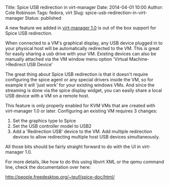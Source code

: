 Title: Spice USB redirection in virt-manager
Date: 2014-04-01 10:00
Author: Cole Robinson
Tags: fedora, virt
Slug: spice-usb-redirection-in-virt-manager
Status: published

A new feature we added in [virt-manager 1.0](http://blog.wikichoon.com/2014/02/virt-manager-100-released.html) is out of the box support for Spice USB redirection.

When connected to a VM's graphical display, any USB device plugged in to your physical host will be automatically redirected to the VM. This is great for easily sharing a usb drive with your VM. Existing devices can also be manually attached via the VM window menu option 'Virtual Machine-\>Redirect USB Device'

The great thing about Spice USB redirection is that it doesn't require configuring the spice agent or any special drivers inside the VM, so for example it will 'just work' for your existing windows VMs. And since the streaming is done via the spice display widget, you can easily share a local USB device with a VM on a remote host.

This feature is only properly enabled for KVM VMs that are created with virt-manager 1.0 or later. Configuring an existing VM requires 3 changes:

1.  Set the graphics type to Spice
2.  Set the USB controller model to USB2
3.  Add a 'Redirection USB' device to the VM. Add multiple redirection devices to allow redirecting multiple host USB devices simultaneously.

All those bits should be fairly straight forward to do with the UI in virt-manager 1.0.

For more details, like how to do this using libvirt XML or the qemu command line, check the documentation over here:

<http://people.freedesktop.org/~teuf/spice-doc/html/>
